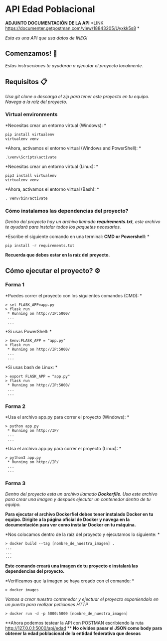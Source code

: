 # API Edad Poblacional

**ADJUNTO DOCUMENTACIÓN DE LA API**
*LINK https://documenter.getpostman.com/view/18843205/Uyxkk5s8 *

*Esta es una API que usa datos de INEGI*

## Comenzamos! 🚀

*Estas instrucciones te ayudarán a ejecutar el proyecto localmente.*

## Requisitos 📋

*Usa git clone o descarga el zip para tener este proyecto en tu equipo.*
*Navega a la raíz del proyecto.*

### Virtual environments
*Necesitas crear un entorno virtual (Windows): *
```
pip install virtualenv
virtualenv venv 
```
*Ahora, activamos el entorno virtual (Windows and PowerShell): *
```
.\venv\Scripts\activate
```

*Necesitas crear un entorno virtual (Linux): *
```
pip3 install virtualenv
virtualenv venv 
```
*Ahora, activamos el entorno virtual (Bash): *
```
. venv/bin/activate
```

### Cómo instalamos las dependencias del proyecto?
*Dentro del proyecto hay un archivo llamado **requirements.txt**, este archivo te ayudará para instalar todos los paquetes necesarios.*

*Escribe el siguiente comando en una terminal: **CMD or Powershell**: *
```
pip install -r requirements.txt
```
**Recuerda que debes estar en la raíz del proyecto.**


## Cómo ejecutar el proyecto? ⚙️

### Forma 1

*Puedes correr el proyecto con los siguientes comandos (CMD): *
```
> set FLASK_APP=app.py
> flask run
 * Running on http://IP:5000/
 ...
 ...
```

*Si usas PowerShell: *
```
> $env:FLASK_APP = "app.py"
> flask run
 * Running on http://IP:5000/
 ...
 ...
```

*Si usas bash de Linux: *
```
> export FLASK_APP = "app.py"
> flask run
 * Running on http://IP:5000/
 ...
 ...
```

### Forma 2

*Usa el archivo app.py para correr el proyecto (Windows): *
```
> python app.py
 * Running on http://IP/
 ...
 ...
```

*Usa el archivo app.py para correr el proyecto (Linux): *
```
> python3 app.py
 * Running on http://IP/
 ...
 ...
```

### Forma 3

*Dentro del proyecto esta un archivo llamado **Dockerfile**. Usa este archivo para crear una imagen y después ejecutar un contenedor dentro de tu equipo.*

**Para ejecutar el archivo Dockerfiel debes tener instalado Docker en tu equipo. Dirigite a la página oficial de Docker y navega en la documentación para ver como 
instalar Docker en tu máquina.**

*Nos colocamos dentro de la raíz del proyecto y ejecutamos lo siguiente: *
```
> docker build --tag [nombre_de_nuestra_imagen] .
...
...
...
```
**Este comando creará una imagen de tu proyecto e instalará las dependencias del proyecto.**

*Verificamos que la imagen se haya creado con el comando: *
```
> docker images 
```

*Vamos a crear nuestro contenedor y ejectuar el proyecto exponiendolo en un puerto para realizar peticiones HTTP*
```
> docker run -d -p 5000:5000 [nombre_de_nuestra_imagen]
```

**Ahora podemos testear la API con POSTMAN escribiendo la ruta http://127.0.0.1:5000/api/edad **
**No olvides pasar el JSON como body para obtener la edad poblacional de la entidad federativa que deseas**







